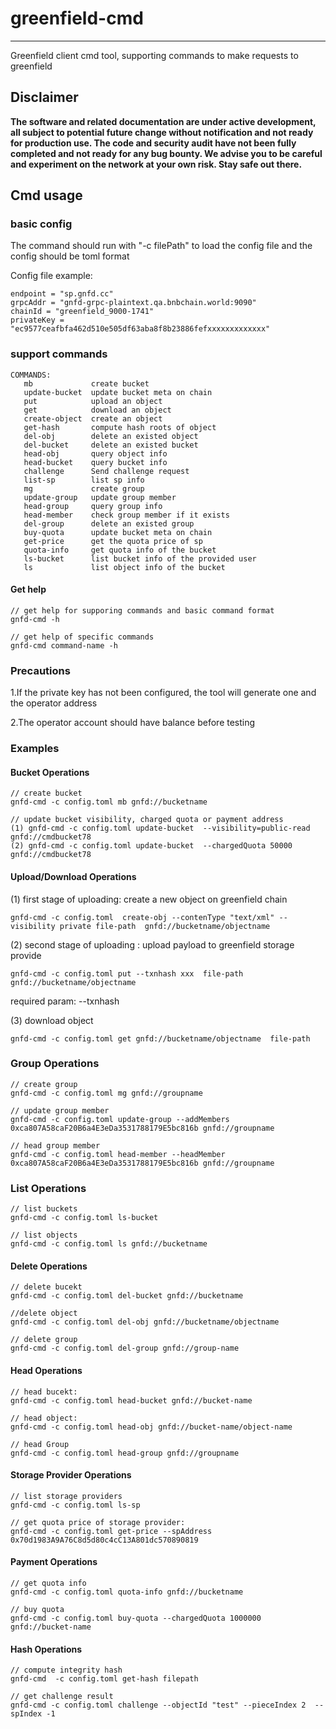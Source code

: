# greenfield-cmd

---
Greenfield client cmd tool, supporting commands to make requests to greenfield


## Disclaimer
**The software and related documentation are under active development, all subject to potential future change without
notification and not ready for production use. The code and security audit have not been fully completed and not ready
for any bug bounty. We advise you to be careful and experiment on the network at your own risk. Stay safe out there.**

## Cmd usage

### basic config 

The command should run with "-c filePath" to load the config file and the config should be toml format

Config file example:
```
endpoint = "sp.gnfd.cc"
grpcAddr = "gnfd-grpc-plaintext.qa.bnbchain.world:9090"
chainId = "greenfield_9000-1741"
privateKey = "ec9577ceafbfa462d510e505df63aba8f8b23886fefxxxxxxxxxxxxx"
```

### support commands

```
COMMANDS:
   mb             create bucket
   update-bucket  update bucket meta on chain
   put            upload an object
   get            download an object
   create-object  create an object
   get-hash       compute hash roots of object
   del-obj        delete an existed object
   del-bucket     delete an existed bucket
   head-obj       query object info
   head-bucket    query bucket info
   challenge      Send challenge request
   list-sp        list sp info
   mg             create group
   update-group   update group member
   head-group     query group info
   head-member    check group member if it exists
   del-group      delete an existed group
   buy-quota      update bucket meta on chain
   get-price      get the quota price of sp
   quota-info     get quota info of the bucket
   ls-bucket      list bucket info of the provided user
   ls             list object info of the bucket
```

#### Get help

```
// get help for supporing commands and basic command format
gnfd-cmd -h

// get help of specific commands
gnfd-cmd command-name -h 
```

### Precautions

1.If the private key has not been configured, the tool will generate one and the operator address

2.The operator account should have balance before testing

### Examples

#### Bucket Operations

```
// create bucket
gnfd-cmd -c config.toml mb gnfd://bucketname

// update bucket visibility, charged quota or payment address
(1) gnfd-cmd -c config.toml update-bucket  --visibility=public-read  gnfd://cmdbucket78
(2) gnfd-cmd -c config.toml update-bucket  --chargedQuota 50000 gnfd://cmdbucket78
```
#### Upload/Download Operations

(1) first stage of uploading: create a new object on greenfield chain
```
gnfd-cmd -c config.toml  create-obj --contenType "text/xml" --visibility private file-path  gnfd://bucketname/objectname
```
(2) second stage of uploading : upload payload to greenfield storage provide

```
gnfd-cmd -c config.toml put --txnhash xxx  file-path  gnfd://bucketname/objectname
```
required param:  --txnhash

(3) download object

```
gnfd-cmd -c config.toml get gnfd://bucketname/objectname  file-path 
```
### Group Operations

```
// create group
gnfd-cmd -c config.toml mg gnfd://groupname

// update group member
gnfd-cmd -c config.toml update-group --addMembers 0xca807A58caF20B6a4E3eDa3531788179E5bc816b gnfd://groupname

// head group member
gnfd-cmd -c config.toml head-member --headMember 0xca807A58caF20B6a4E3eDa3531788179E5bc816b gnfd://groupname
```
### List Operations

```
// list buckets
gnfd-cmd -c config.toml ls-bucket 

// list objects
gnfd-cmd -c config.toml ls gnfd://bucketname

```
#### Delete Operations

```
// delete bucekt
gnfd-cmd -c config.toml del-bucket gnfd://bucketname

//delete object
gnfd-cmd -c config.toml del-obj gnfd://bucketname/objectname

// delete group
gnfd-cmd -c config.toml del-group gnfd://group-name
```
#### Head Operations

```
// head bucekt:
gnfd-cmd -c config.toml head-bucket gnfd://bucket-name

// head object:
gnfd-cmd -c config.toml head-obj gnfd://bucket-name/object-name

// head Group
gnfd-cmd -c config.toml head-group gnfd://groupname
```
#### Storage Provider Operations

```
// list storage providers
gnfd-cmd -c config.toml ls-sp

// get quota price of storage provider:
gnfd-cmd -c config.toml get-price --spAddress 0x70d1983A9A76C8d5d80c4cC13A801dc570890819
```
#### Payment Operations

```
// get quota info
gnfd-cmd -c config.toml quota-info gnfd://bucketname

// buy quota
gnfd-cmd -c config.toml buy-quota --chargedQuota 1000000 gnfd://bucket-name
```
#### Hash Operations

```
// compute integrity hash
gnfd-cmd  -c config.toml get-hash filepath

// get challenge result
gnfd-cmd -c config.toml challenge --objectId "test" --pieceIndex 2  --spIndex -1
```
